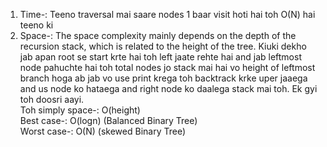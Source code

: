 1. Time-: Teeno traversal mai saare nodes 1 baar visit hoti hai toh O(N) hai teeno ki
2. Space-: The space complexity mainly depends on the depth of the recursion stack, which is related to the height of the tree. Kiuki dekho jab apan root se start krte hai toh left jaate rehte hai and jab leftmost node pahuchte hai toh total nodes jo stack mai hai vo height of leftmost branch hoga ab jab vo use print krega toh backtrack krke uper jaaega and us node ko hataega and right node ko daalega stack mai toh. Ek gyi toh doosri aayi.  
Toh simply space-: O(height)  
Best case-: O(logn) (Balanced Binary Tree)  
Worst case-: O(N) (skewed Binary Tree)

